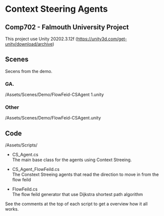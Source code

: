 # Context Steering Agents
## Comp702 - Falmouth University Project

This project use Unity 20202.3.12f (https://unity3d.com/get-unity/download/archive)

## Scenes
Secens from the demo.

### GA.
/Assets/Scenes/Demo/FlowFeid-CSAgent 1.unity

### Other
/Assets/Scenes/Demo/FlowFeid-CSAgent.unity

## Code
/Assets/Scripts/

- CS_Agent.cs  
  The main base class for the agents using Context Streeing.
  
- CS_Agent_FlowFeild.cs  
  The Constext Streeing agents that read the direction to move in from the flow feild
  
- FlowFeild.cs   
  The flow feild generator that use Dijkstra shortest path algorithm
  
See the comments at the top of each script to get a overview how it all works.
